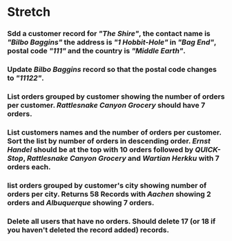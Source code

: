 # Stretch

### Sdd a customer record for _"The Shire"_, the contact name is _"Bilbo Baggins"_ the address is _"1 Hobbit-Hole"_ in _"Bag End"_, postal code _"111"_ and the country is _"Middle Earth"_.


### Update _Bilbo Baggins_ record so that the postal code changes to _"11122"_.


### List orders grouped by customer showing the number of orders per customer. _Rattlesnake Canyon Grocery_ should have 7 orders.


### List customers names and the number of orders per customer. Sort the list by number of orders in descending order. _Ernst Handel_ should be at the top with 10 orders followed by _QUICK-Stop_, _Rattlesnake Canyon Grocery_ and _Wartian Herkku_ with 7 orders each.


### list orders grouped by customer's city showing number of orders per city. Returns 58 Records with _Aachen_ showing 2 orders and _Albuquerque_ showing 7 orders.


### Delete all users that have no orders. Should delete 17 (or 18 if you haven't deleted the record added) records.
